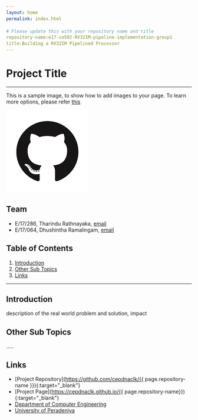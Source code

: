 ```yaml
---
layout: home
permalink: index.html

# Please update this with your repository name and title
repository-name:e17-co502-RV32IM-pipeline-implementation-group1
title:Building a RV32IM Pipelined Processor
---
```


[comment]: # "This is the standard layout for the project, but you can clean this and use your own template"

# Project Title

---

This is a sample image, to show how to add images to your page. To learn more options, please refer [this](https://projects.ce.pdn.ac.lk/docs/faq/how-to-add-an-image/)

![Sample Image](./images/sample.png)


## Team
-  E/17/286, Tharindu Rathnayaka, [email](mailto:e17286@eng.pdn.ac.lk)
-  E/17/064, Dhushintha Ramalingam, [email](mailto:e17064@eng.pdn.ac.lk)

## Table of Contents
1. [Introduction](#introduction)
2. [Other Sub Topics](#other-sub-topics)
3. [Links](#links)

---

## Introduction

 description of the real world problem and solution, impact

## Other Sub Topics

.....

## Links

- [Project Repository](https://github.com/cepdnaclk/{{ page.repository-name }}){:target="_blank"}
- [Project Page](https://cepdnaclk.github.io/{{ page.repository-name}}){:target="_blank"}
- [Department of Computer Engineering](http://www.ce.pdn.ac.lk/)
- [University of Peradeniya](https://eng.pdn.ac.lk/)


[//]: # (Please refer this to learn more about Markdown syntax)
[//]: # (https://github.com/adam-p/markdown-here/wiki/Markdown-Cheatsheet)
